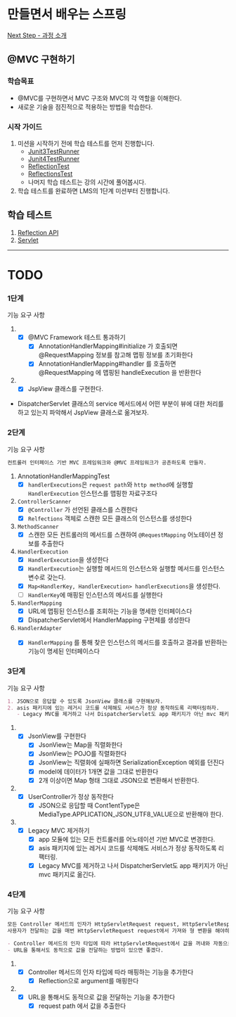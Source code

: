 # 만들면서 배우는 스프링
[Next Step - 과정 소개](https://edu.nextstep.camp/c/4YUvqn9V)

## @MVC 구현하기

### 학습목표
- @MVC를 구현하면서 MVC 구조와 MVC의 각 역할을 이해한다.
- 새로운 기술을 점진적으로 적용하는 방법을 학습한다.

### 시작 가이드
1. 미션을 시작하기 전에 학습 테스트를 먼저 진행합니다.
    - [Junit3TestRunner](study/src/test/java/reflection/Junit3TestRunner.java)
    - [Junit4TestRunner](study/src/test/java/reflection/Junit4TestRunner.java)
    - [ReflectionTest](study/src/test/java/reflection/ReflectionTest.java)
    - [ReflectionsTest](study/src/test/java/reflection/ReflectionsTest.java)
    - 나머지 학습 테스트는 강의 시간에 풀어봅시다.
2. 학습 테스트를 완료하면 LMS의 1단계 미션부터 진행합니다.

## 학습 테스트
1. [Reflection API](study/src/test/java/reflection)
2. [Servlet](study/src/test/java/servlet)

--- 

# TODO

### 1단계
기능 요구 사항
1. - [X] @MVC Framework 테스트 통과하기
      - [X] AnnotationHandlerMapping#initialize 가 호출되면 @RequestMapping 정보를 참고해 맵핑 정보를 초기화한다
      - [X] AnnotationHandlerMapping#handler 를 호출하면 @RequestMapping 에 맵핑된 handleExecution 을 반환한다

2. - [X] JspView 클래스를 구현한다.
  
- DispatcherServlet 클래스의 service 메서드에서 어떤 부분이 뷰에 대한 처리를 하고 있는지 파악해서 JspView 클래스로 옮겨보자.


### 2단계
기능 요구 사항
```markdown
컨트롤러 인터페이스 기반 MVC 프레임워크와 @MVC 프레임워크가 공존하도록 만들자.
```
1. AnnotationHandlerMappingTest
   - [X] `handlerExecutions`은 `request path`와 `http method`에 실행할 `HandlerExecution` 인스턴스를 맵핑한 자료구조다
1. `ControllerScanner`
   - [X] `@Controller` 가 선언된 클래스를 스캔한다
   - [X] `Relfections` 객체로 스캔한 모든 클래스의 인스턴스를 생성한다
2. `MethodScanner`
   - [X] 스캔한 모든 컨트롤러의 메서드를 스캔하여 `@RequestMapping` 어노테이션 정보를 추출한다
2. `HandlerExecution`
    - [X] `HandlerExecution`을 생성한다
    - [X] `HandlerExecution`는 실행할 메서드의 인스턴스와 실행할 메서드를 인스턴스 변수로 갖는다.
    - [X] `Map<HandlerKey, HandlerExecution> handlerExecutions`을 생성한다.  
    - [ ] `HandlerKey`에 매핑된 인스턴스의 메서드를 실행한다
3. `HandlerMapping`
   - [X] URL에 맵핑된 인스턴스를 조회하는 기능을 명세한 인터페이스다
   - [X] DispatcherServlet에서 HandlerMapping 구현체를 생성한다
4. `HandlerAdapter`  
   - [X] `HandlerMapping` 를 통해 찾은 인스턴스의 메서드를 호출하고 결과를 반환하는 기능이 명세된 인터페이스다 


### 3단계
기능 요구 사항
```markdown
1. JSON으로 응답할 수 있도록 JsonView 클래스를 구현해보자.
2. asis 패키지에 있는 레거시 코드를 삭제해도 서비스가 정상 동작하도록 리팩터링하자.
   - Legacy MVC를 제거하고 나서 DispatcherServlet도 app 패키지가 아닌 mvc 패키지로 옮겨보자.
```

1. - [x] JsonView를 구현한다 
     - [x] JsonView는 Map을 직렬화한다
     - [x] JsonView는 POJO를 직렬화한다
     - [x] JsonView는 직렬화에 실패하면 SerializationException 예외를 던진다
     - [x] model에 데이터가 1개면 값을 그대로 반환한다
     - [x] 2개 이상이면 Map 형태 그대로 JSON으로 변환해서 반환한다.
1. - [X] UserController가 정상 동작한다
     - [x] JSON으로 응답할 때 Cont1entType은 MediaType.APPLICATION_JSON_UTF8_VALUE으로 반환해야 한다.
3. - [x] Legacy MVC 제거하기 
     - [X] app 모듈에 있는 모든 컨트롤러를 어노테이션 기반 MVC로 변경한다.
     - [X] asis 패키지에 있는 레거시 코드를 삭제해도 서비스가 정상 동작하도록 리팩터링.
     - [X] Legacy MVC를 제거하고 나서 DispatcherServlet도 app 패키지가 아닌 mvc 패키지로 옮긴다.

### 4단계
기능 요구 사항
```markdown
모든 Controller 메서드의 인자가 HttpServletRequest request, HttpServletResponse response라서 
사용자가 전달하는 값을 매번 HttpServletRequest request에서 가져와 형 변환을 해야하는 불편함이 있다.

- Controller 메서드의 인자 타입에 따라 HttpServletRequest에서 값을 꺼내와 자동으로 형 변환을 한 후 매핑하는 등의 작업을 자동 처리하도록 만들자.
- URL을 통해서도 동적으로 값을 전달하는 방법이 있으면 좋겠다. 
```

1. - [x] Controller 메서드의 인자 타입에 따라 매핑하는 기능을 추가한다
     - [x] Reflection으로 argument를 매핑한다 
2. - [x] URL을 통해서도 동적으로 값을 전달하는 기능을 추가한다 
     - [x] request path 에서 값을 추출한다 
